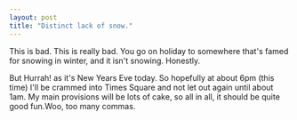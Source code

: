 ```yaml
---
layout: post
title: "Distinct lack of snow."
---
```

This is bad. This is really bad. You go on holiday to somewhere that's famed
for snowing in winter, and it isn't snowing. Honestly.

But Hurrah! as it's New Years Eve today. So hopefully at about 6pm (this time)
I'll be crammed into Times Square and not let out again until about 1am. My
main provisions will be lots of cake, so all in all, it should be quite good
fun.Woo, too many commas.

